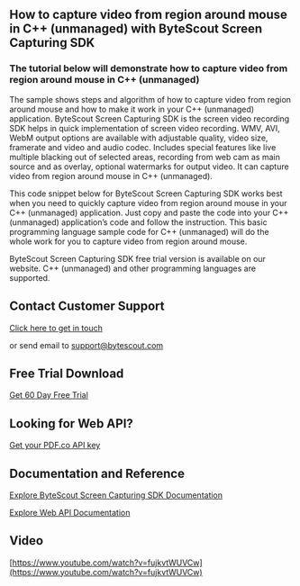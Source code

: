 ## How to capture video from region around mouse in C++ (unmanaged) with ByteScout Screen Capturing SDK

### The tutorial below will demonstrate how to capture video from region around mouse in C++ (unmanaged)

The sample shows steps and algorithm of how to capture video from region around mouse and how to make it work in your C++ (unmanaged) application. ByteScout Screen Capturing SDK is the screen video recording SDK helps in quick implementation of screen video recording. WMV, AVI, WebM output options are available with adjustable quality, video size, framerate and video and audio codec. Includes special features like live multiple blacking out of selected areas, recording from web cam as main source and as overlay, optional watermarks for output video. It can capture video from region around mouse in C++ (unmanaged).

This code snippet below for ByteScout Screen Capturing SDK works best when you need to quickly capture video from region around mouse in your C++ (unmanaged) application. Just copy and paste the code into your C++ (unmanaged) application’s code and follow the instruction. This basic programming language sample code for C++ (unmanaged) will do the whole work for you to capture video from region around mouse.

ByteScout Screen Capturing SDK free trial version is available on our website. C++ (unmanaged) and other programming languages are supported.

## Contact Customer Support

[Click here to get in touch](https://bytescout.zendesk.com/hc/en-us/requests/new?subject=ByteScout%20Screen%20Capturing%20SDK%20Question)

or send email to [support@bytescout.com](mailto:support@bytescout.com?subject=ByteScout%20Screen%20Capturing%20SDK%20Question) 

## Free Trial Download

[Get 60 Day Free Trial](https://bytescout.com/download/web-installer?utm_source=github-readme)

## Looking for Web API? 

[Get your PDF.co API key](https://pdf.co/documentation/api?utm_source=github-readme)

## Documentation and Reference

[Explore ByteScout Screen Capturing SDK Documentation](https://bytescout.com/documentation/index.html?utm_source=github-readme)

[Explore Web API Documentation](https://pdf.co/documentation/api?utm_source=github-readme)

## Video

[https://www.youtube.com/watch?v=fujkvtWUVCw](https://www.youtube.com/watch?v=fujkvtWUVCw)